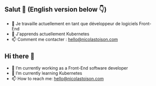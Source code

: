## Salut 👋 (English version below 👇)
- 🔭 Je travaille actuellement en tant que développeur de logiciels Front-End
- 🌱 J'apprends actuellement Kubernetes
- 📫 Comment me contacter : hello@nicolastoison.com

## Hi there 👋

- 🔭 I’m currently working as a Front-End software developer
- 🌱 I’m currently learning Kubernetes
- 📫 How to reach me: hello@nicolastoison.com
